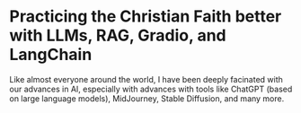 # Practicing the Christian Faith better with LLMs, RAG, Gradio, and LangChain

Like almost everyone around the world, I have been deeply facinated with our advances in AI, especially with advances with tools like ChatGPT (based on large language models), MidJourney, Stable Diffusion, and many more. 
